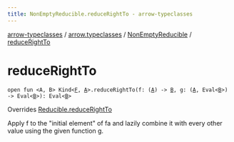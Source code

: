 ```yaml
---
title: NonEmptyReducible.reduceRightTo - arrow-typeclasses
---
```


[arrow-typeclasses](../../index.html) / [arrow.typeclasses](../index.html) / [NonEmptyReducible](index.html) / [reduceRightTo](./reduce-right-to.html)

# reduceRightTo

`open fun <A, B> Kind<`[`F`](index.html#F)`, `[`A`](reduce-right-to.html#A)`>.reduceRightTo(f: (`[`A`](reduce-right-to.html#A)`) -> `[`B`](reduce-right-to.html#B)`, g: (`[`A`](reduce-right-to.html#A)`, Eval<`[`B`](reduce-right-to.html#B)`>) -> Eval<`[`B`](reduce-right-to.html#B)`>): Eval<`[`B`](reduce-right-to.html#B)`>`

Overrides [Reducible.reduceRightTo](../-reducible/reduce-right-to.html)

Apply f to the "initial element" of fa and lazily combine it with every other value using the
given function g.


